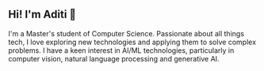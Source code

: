 ## Hi! I'm Aditi 👋

I'm a Master's student of Computer Science. Passionate about all things tech, I love exploring new technologies and applying them to solve complex problems. I have a keen interest in AI/ML technologies, particularly in computer vision, natural language processing and generative AI. 


